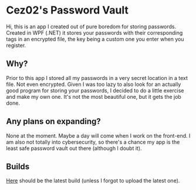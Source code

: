# Cez02's Password Vault

Hi, this is an app I created out of pure boredom for storing passwords. Created in WPF (.NET) it stores your passwords with their corresponding tags in an encrypted file, the key being a custom one you enter when you register.

## Why?

Prior to this app I stored all my passwords in a very secret location in a text file. Not even encrypted. Given I was too lazy to also look for an actually good program for storing your passwords, I decided to do a little exercise and make my own one. It's not the most beautiful one, but it gets the job done.

## Any plans on expanding?

None at the moment. Maybe a day will come when I work on the front-end. I am also not totally into cybersecurity, so there's a chance my app is the least safe password vault out there (although I doubt it).

## Builds

[Here](https://drive.google.com/file/d/1RxUshh4dcRtH33xCuFmwe1MPPsgrH60D/view?usp=sharing) should be the latest build (unless I forgot to upload the latest one).

